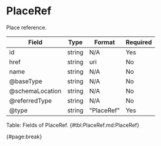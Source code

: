 <!--
    ATTENTION: This file was generated via gradle!
               Do NOT manually edit this file! Any such changes will be overwritten!
-->

# PlaceRef

Place reference.

| Field | Type | Format | Required |
| ------- | ------- | ------- | --- |
| id | string | N/A | Yes |
| href | string | uri | No |
| name | string | N/A | No |
| @baseType | string | N/A | No |
| @schemaLocation | string | N/A | No |
| @referredType | string | N/A | No |
| @type | string | "PlaceRef" | Yes |

Table: Fields of PlaceRef. {#tbl:PlaceRef.md:PlaceRef}

{#page:break}
